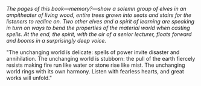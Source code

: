 <i> The pages of this book—memory?—show a solemn group of elves in an ampitheater of living wood, entire trees grown into seats and stairs for the listeners to recline on. Two other elves and a spirit of learning are speaking in turn on ways to bend the properties of the material world when casting spells. At the end, the spirit, with the air of a senior lecturer, floats forward and booms in a surprisingly deep voice. </i>

"The unchanging world is delicate: spells of power invite disaster and annihilation. The unchanging world is stubborn: the pull of the earth fiercely resists making fire run like water or stone rise like mist. The unchanging world rings with its own harmony. Listen with fearless hearts, and great works will unfold."